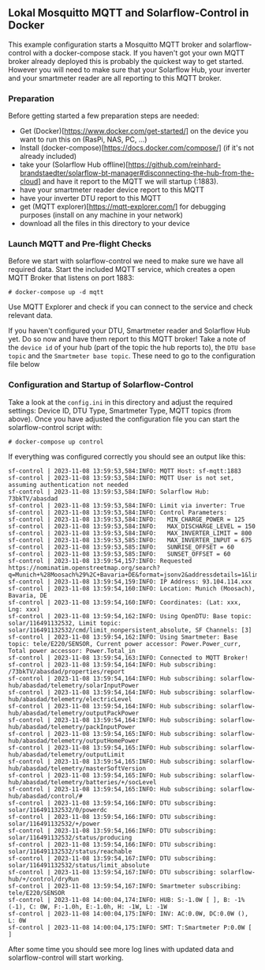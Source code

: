 ## Lokal Mosquitto MQTT and Solarflow-Control in Docker
This example configuration starts a Mosquitto MQTT broker and solarflow-control with a docker-compose stack.
If you haven't got your own MQTT broker already deployed this is probably the quickest way to get started.
However you will need to make sure that your Solarflow Hub, your inverter and your smartmeter reader are all reporting to this MQTT broker.

### Preparation
Before getting started a few preparation steps are needed:

- Get (Docker)[https://www.docker.com/get-started/] on the device you want to run this on (RasPi, NAS, PC, ...) 
- Install (docker-compose)[https://docs.docker.com/compose/] (if it's not already included)
- take your (Solarflow Hub offline)[https://github.com/reinhard-brandstaedter/solarflow-bt-manager#disconnecting-the-hub-from-the-cloud] and have it report to the MQTT we will startup (<IP of the device>:1883).
- have your smartmeter reader device report to this MQTT
- have your inverter DTU report to this MQTT
- get (MQTT explorer)[https://mqtt-explorer.com/] for debugging purposes (install on any machine in your network)
- download all the files in this directory to your device


### Launch MQTT and Pre-flight Checks
Before we start with solarflow-control we need to make sure we have all required data. Start the included MQTT service, which creates a open MQTT Broker that listens on port 1883:

```
# docker-compose up -d mqtt
```

Use MQTT Explorer and check if you can connect to the service and check relevant data.

If you haven't configured your DTU, Smartmeter reader and Solarflow Hub yet. Do so now and have them report to this MQTT broker!
Take a note of the ```device id``` of your hub (part of the topic the hub reports to), the ```DTU base topic``` and the ```Smartmeter base topic```.
These need to go to the configuration file below

### Configuration and Startup of Solarflow-Control
Take a look at the ```config.ini``` in this directory and adjust the required settings: Device ID, DTU Type, Smartmeter Type, MQTT topics (from above).
Once you have adjusted the configuration file you can start the solarflow-control script with:

```# docker-compose up control```

If everything was configured correctly you should see an output like this:

```
sf-control | 2023-11-08 13:59:53,584:INFO: MQTT Host: sf-mqtt:1883
sf-control | 2023-11-08 13:59:53,584:INFO: MQTT User is not set, assuming authentication not needed
sf-control | 2023-11-08 13:59:53,584:INFO: Solarflow Hub: 73bkTV/abasdad
sf-control | 2023-11-08 13:59:53,584:INFO: Limit via inverter: True
sf-control | 2023-11-08 13:59:53,584:INFO: Control Parameters:
sf-control | 2023-11-08 13:59:53,584:INFO:   MIN_CHARGE_POWER = 125
sf-control | 2023-11-08 13:59:53,584:INFO:   MAX_DISCHARGE_LEVEL = 150
sf-control | 2023-11-08 13:59:53,584:INFO:   MAX_INVERTER_LIMIT = 800
sf-control | 2023-11-08 13:59:53,585:INFO:   MAX_INVERTER_INPUT = 675
sf-control | 2023-11-08 13:59:53,585:INFO:   SUNRISE_OFFSET = 60
sf-control | 2023-11-08 13:59:53,585:INFO:   SUNSET_OFFSET = 60
sf-control | 2023-11-08 13:59:54,157:INFO: Requested https://nominatim.openstreetmap.org/search?q=Munich+%28Moosach%29%2C+Bavaria+DE&format=jsonv2&addressdetails=1&limit=1
sf-control | 2023-11-08 13:59:54,159:INFO: IP Address: 93.104.114.xxx
sf-control | 2023-11-08 13:59:54,160:INFO: Location: Munich (Moosach), Bavaria, DE
sf-control | 2023-11-08 13:59:54,160:INFO: Coordinates: (Lat: xxx, Lng: xxx)
sf-control | 2023-11-08 13:59:54,162:INFO: Using OpenDTU: Base topic: solar/116491132532, Limit topic: solar/116491132532/cmd/limit_nonpersistent_absolute, SF Channels: [3]
sf-control | 2023-11-08 13:59:54,162:INFO: Using Smartmeter: Base topic: tele/E220/SENSOR, Current power accessor: Power.Power_curr, Total power accessor: Power.Total_in
sf-control | 2023-11-08 13:59:54,163:INFO: Connected to MQTT Broker!
sf-control | 2023-11-08 13:59:54,164:INFO: Hub subscribing: /73bkTV/abasdad/properties/report
sf-control | 2023-11-08 13:59:54,164:INFO: Hub subscribing: solarflow-hub/abasdad/telemetry/solarInputPower
sf-control | 2023-11-08 13:59:54,164:INFO: Hub subscribing: solarflow-hub/abasdad/telemetry/electricLevel
sf-control | 2023-11-08 13:59:54,164:INFO: Hub subscribing: solarflow-hub/abasdad/telemetry/outputPackPower
sf-control | 2023-11-08 13:59:54,164:INFO: Hub subscribing: solarflow-hub/abasdad/telemetry/packInputPower
sf-control | 2023-11-08 13:59:54,165:INFO: Hub subscribing: solarflow-hub/abasdad/telemetry/outputHomePower
sf-control | 2023-11-08 13:59:54,165:INFO: Hub subscribing: solarflow-hub/abasdad/telemetry/outputLimit
sf-control | 2023-11-08 13:59:54,165:INFO: Hub subscribing: solarflow-hub/abasdad/telemetry/masterSoftVersion
sf-control | 2023-11-08 13:59:54,165:INFO: Hub subscribing: solarflow-hub/abasdad/telemetry/batteries/+/socLevel
sf-control | 2023-11-08 13:59:54,165:INFO: Hub subscribing: solarflow-hub/abasdad/control/#
sf-control | 2023-11-08 13:59:54,166:INFO: DTU subscribing: solar/116491132532/0/powerdc
sf-control | 2023-11-08 13:59:54,166:INFO: DTU subscribing: solar/116491132532/+/power
sf-control | 2023-11-08 13:59:54,166:INFO: DTU subscribing: solar/116491132532/status/producing
sf-control | 2023-11-08 13:59:54,166:INFO: DTU subscribing: solar/116491132532/status/reachable
sf-control | 2023-11-08 13:59:54,167:INFO: DTU subscribing: solar/116491132532/status/limit_absolute
sf-control | 2023-11-08 13:59:54,167:INFO: DTU subscribing: solarflow-hub/+/control/dryRun
sf-control | 2023-11-08 13:59:54,167:INFO: Smartmeter subscribing: tele/E220/SENSOR
sf-control | 2023-11-08 14:00:04,174:INFO: HUB: S:-1.0W [ ], B: -1% (-1), C: 0W, F:-1.0h, E:-1.0h, H: -1W, L: -1W
sf-control | 2023-11-08 14:00:04,175:INFO: INV: AC:0.0W, DC:0.0W (), L: 0W
sf-control | 2023-11-08 14:00:04,175:INFO: SMT: T:Smartmeter P:0.0W [ ]
```

After some time you should see more log lines with updated data and solarflow-control will start working.